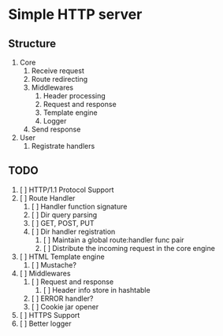 # Simple HTTP server

## Structure

1. Core
   1. Receive request
   2. Route redirecting
   3. Middlewares
      1. Header processing
      2. Request and response
      3. Template engine
      4. Logger
   4. Send response
2. User
   1. Registrate handlers

## TODO

1. [ ] HTTP/1.1 Protocol Support
2. [ ] Route Handler
   1. [ ] Handler function signature
   2. [ ] Dir query parsing
   3. [ ] GET, POST, PUT
   4. [ ] Dir handler registration
      1. [ ] Maintain a global route:handler func pair
      2. [ ] Distribute the incoming request in the core engine
3. [ ] HTML Template engine
   1. [ ] Mustache?
4. [ ] Middlewares
   1. [ ] Request and response
      1. [ ] Header info store in hashtable
   2. [ ] ERROR handler?
   3. [ ] Cookie jar opener
5. [ ] HTTPS Support
6. [ ] Better logger
